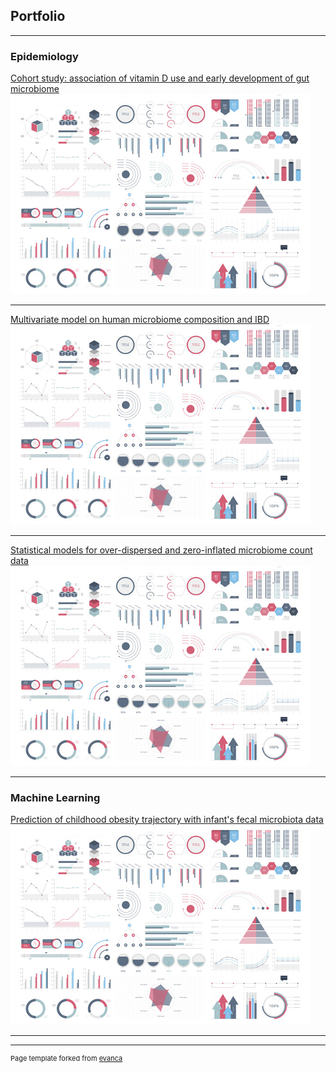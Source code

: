 ## Portfolio

---

### Epidemiology
[Cohort study: association of vitamin D use and early development of gut microbiome](/pdf/sample_presentation.pdf) 
<img src="images/dummy_thumbnail.jpg?raw=true"/>

---
[Multivariate model on human microbiome composition and IBD](http://example.com/)
<img src="images/dummy_thumbnail.jpg?raw=true"/>

---
[Statistical models for over-dispersed and zero-inflated microbiome count data](http://example.com/)
<img src="images/dummy_thumbnail.jpg?raw=true"/> 

---
### Machine Learning 
[Prediction of childhood obesity trajectory with infant's fecal microbiota data](/sample_page)
<img src="images/dummy_thumbnail.jpg?raw=true"/>

---


---
<p style="font-size:11px">Page template forked from <a href="https://github.com/evanca/quick-portfolio">evanca</a></p>
<!-- Remove above link if you don't want to attibute -->
